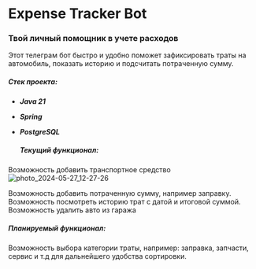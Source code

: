 # Expense Tracker Bot
### Твой личный помощник в учете расходов



Этот телеграм бот быстро и удобно поможет зафиксировать траты на автомобиль, показать историю и подсчитать потраченную сумму. 

##### Стек проекта:
   
* ***Java 21***
 
* ***Spring***

* ***PostgreSQL***



  #####   Текущий функционал: 

Возможность добавить транспортное средство
![photo_2024-05-27_12-27-26](https://github.com/17Lexy/ExpenseTracker/assets/135131851/a98f104f-9814-4449-977c-8469c36f4ba1)

Возможность добавить потраченную сумму, например заправку.
Возможность посмотреть историю трат с датой и итоговой суммой.
Возможность удалить авто из гаража

#####   Планируемый функционал: 
Возможность выбора категории траты, например: заправка, запчасти, сервис и т.д для дальнейшего удобства сортировки.

